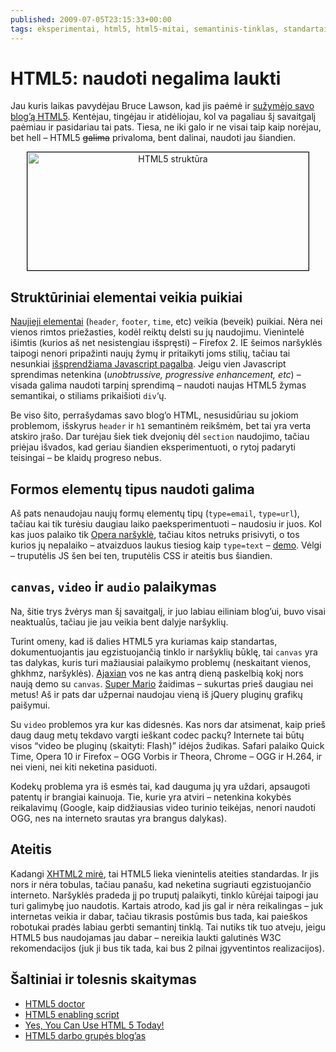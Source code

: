 ```yaml
---
published: 2009-07-05T23:15:33+00:00
tags: eksperimentai, html5, html5-mitai, semantinis-tinklas, standartai, it-tinklo-kurimas
---
```


# HTML5: naudoti negalima laukti

<p>Jau kuris laikas pavydėjau Bruce Lawson, kad jis paėmė ir <a href="http://www.brucelawson.co.uk/2009/redesigning-with-html-5-wai-aria/">sužymėjo savo blog’ą HTML5</a>. Kentėjau, tingėjau ir atidėliojau, kol va pagaliau šį savaitgalį paėmiau ir pasidariau tai pats. Tiesa, ne iki galo ir ne visai taip kaip norėjau, bet hell – HTML5 <del>galima</del> privaloma, bent dalinai, naudoti jau šiandien.</p>
<p style="text-align:center;"><img src="https://www.dominykas.lt/uploads/2009/07/html5.png" alt="HTML5 struktūra" title="HTML5 struktūra" width="450" height="189" class="aligncenter size-full wp-image-103" style="border: 1px solid #000;"></p>
<p><span id="more-96"></span></p>
<h2>Struktūriniai elementai veikia puikiai</h2>
<p><a href="http://www.w3.org/TR/html5-diff/">Naujieji elementai</a> (<code>header</code>, <code>footer</code>, <code>time</code>, etc) veikia (beveik) puikiai. Nėra nei vienos rimtos priežasties, kodėl reiktų delsti su jų naudojimu. Vienintelė išimtis (kurios aš net nesistengiau išspręsti) – Firefox 2. IE šeimos naršyklės taipogi nenori pripažinti naujų žymų ir pritaikyti joms stilių, tačiau tai nesunkiai <a href="http://html5doctor.com/how-to-get-html5-working-in-ie-and-firefox-2/">išsprendžiama Javascript pagalba</a>. Jeigu vien Javascript sprendimas netenkina (<i>unobtrussive, progressive enhancement, etc</i>) – visada galima naudoti tarpinį sprendimą – naudoti naujas HTML5 žymas semantikai, o stiliams prikaišioti <code>div</code>‘ų.</p>
<p>Be viso šito, perrašydamas savo blog’o HTML, nesusidūriau su jokiom problemom, išskyrus <code>header</code> ir <code>h1</code> semantinėm reikšmėm, bet tai yra verta atskiro įrašo. Dar turėjau šiek tiek dvejonių dėl <code>section</code> naudojimo, tačiau priėjau išvados, kad geriau šiandien eksperimentuoti, o rytoj padaryti teisingai – be klaidų progreso nebus.</p>
<h2>Formos elementų tipus naudoti galima</h2>
<p>Aš pats nenaudojau naujų formų elementų tipų (<code>type=email</code>, <code>type=url</code>), tačiau kai tik turėsiu daugiau laiko paeksperimentuoti – naudosiu ir juos. Kol kas juos palaiko tik <a href="http://www.opera.com/">Opera naršyklė</a>, tačiau kitos netruks prisivyti, o tos kurios jų nepalaiko – atvaizduos laukus tiesiog kaip <code>type=text</code> – <a href="http://people.opera.com/brucel/demo/html5-forms-demo.html">demo</a>. Vėlgi – truputėlis JS šen bei ten, truputėlis CSS ir ateitis bus šiandien.</p>
<h2><code>canvas</code>, <code>video</code> ir <code>audio</code> palaikymas</h2>
<p>Na, šitie trys žvėrys man šį savaitgalį, ir juo labiau eiliniam blog’ui, buvo visai neaktualūs, tačiau jie jau veikia bent dalyje naršyklių.</p>
<p>Turint omeny, kad iš dalies HTML5 yra kuriamas kaip standartas, dokumentuojantis jau egzistuojančią tinklo ir naršyklių būklę, tai <code>canvas</code> yra tas dalykas, kuris turi mažiausiai palaikymo problemų (neskaitant vienos, ghkhmz, naršyklės). <a href="http://ajaxian.com/">Ajaxian</a> vos ne kas antrą dieną paskelbią kokį nors naują demo su <code>canvas</code>. <a href="http://www.nihilogic.dk/labs/mario/mario_small_music.htm">Super Mario</a> žaidimas – sukurtas prieš daugiau nei metus! Aš ir pats dar užpernai naudojau vieną iš jQuery pluginų grafikų paišymui.</p>
<p>Su <code>video</code> problemos yra kur kas didesnės. Kas nors dar atsimenat, kaip prieš daug daug metų tekdavo vargti ieškant codec packų? Internete tai būtų visos “video be pluginų (skaityti: Flash)” idėjos žudikas. Safari palaiko Quick Time, Opera 10 ir Firefox – OGG Vorbis ir Theora, Chrome – OGG ir H.264, ir nei vieni, nei kiti neketina pasiduoti.</p>
<p>Kodekų problema yra iš esmės tai, kad dauguma jų yra uždari, apsaugoti patentų ir brangiai kainuoja. Tie, kurie yra atviri – netenkina kokybės reikalavimų (Google, kaip didžiausias video turinio teikėjas, nenori naudoti OGG, nes na interneto srautas yra brangus dalykas).</p>
<h2>Ateitis</h2>
<p>Kadangi <a href="http://www.w3.org/News/2009#item119">XHTML2 mirė</a>, tai HTML5 lieka vienintelis ateities standardas. Ir jis nors ir nėra tobulas, tačiau panašu, kad neketina sugriauti egzistuojančio interneto. Naršyklės pradeda jį po truputį palaikyti, tinklo kūrėjai taipogi jau turi galimybę juo naudotis. Kartais atrodo, kad jis gal ir nėra reikalingas – juk internetas veikia ir dabar, tačiau tikrasis postūmis bus tada, kai paieškos robotukai pradės labiau gerbti semantinį tinklą. Tai nutiks tik tuo atveju, jeigu HTML5 bus naudojamas jau dabar – nereikia laukti galutinės W3C rekomendacijos (juk ji bus tik tada, kai bus 2 pilnai įgyventintos realizacijos).</p>
<h2>Šaltiniai ir tolesnis skaitymas</h2>
<ul>
<li><a href="http://html5doctor.com/">HTML5 doctor</a></li>
<li><a href="http://remysharp.com/2009/01/07/html5-enabling-script/">HTML5 enabling script</a></li>
<li><a href="http://www.sitepoint.com/article/html-5-snapshot-2009/">Yes, You Can Use HTML 5 Today!</a></li>
<li><a href="http://blog.whatwg.org/">HTML5 darbo grupės blog’as</a></li>
</ul>